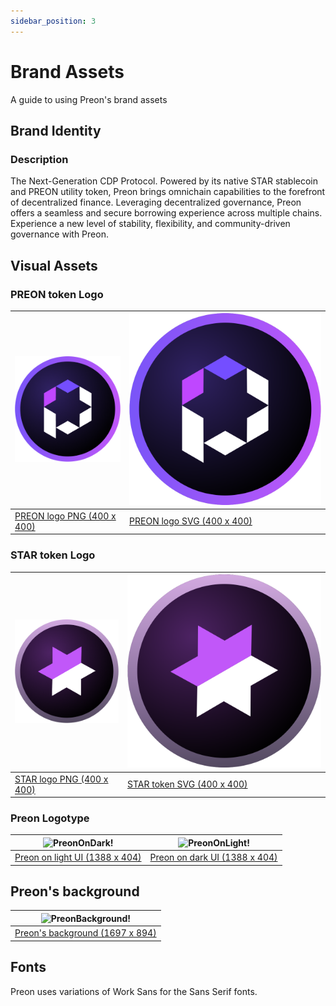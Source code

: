 ```yaml
---
sidebar_position: 3
---
```


# Brand Assets

A guide to using Preon's brand assets

## Brand Identity

### Description

The Next-Generation CDP Protocol. Powered by its native STAR stablecoin and PREON utility token, Preon brings omnichain capabilities to the forefront of decentralized finance. Leveraging decentralized governance, Preon offers a seamless and secure borrowing experience across multiple chains. Experience a new level of stability, flexibility, and community-driven governance with Preon.

## Visual Assets

### PREON token Logo

| ![PreonPNG!](../assets/Preon.png "Preon logo PNG")           | ![PreonSVG!](../assets/PREON.svg "Preon logo SVG")               |
| ------------------------------------------------------------ | ---------------------------------------------------------------- |
| [PREON logo PNG (400 x 400)](../assets/Preon.png)            | [PREON logo SVG (400 x 400)](../assets/PREON.svg)                |


### STAR token Logo

| ![StarPNG!](../assets/Star.png "Star logo PNG")              | ![StarSVG!](../assets/STAR.svg "Star logo SVG")                  |
| ------------------------------------------------------------ | ---------------------------------------------------------------- | 
| [STAR logo PNG (400 x 400)](../assets/Star.png)              | [STAR token SVG (400 x 400)](../assets/STAR.svg)                 | 

### Preon Logotype

| ![PreonOnDark!](../assets/preon-logo-dark-ui.png "Preon logo on Dark UI") | ![PreonOnLight!](../assets/preon-logo-light-ui.png "Preon logo on Dark UI") |
| ------------------------------------------------------------------------- | --------------------------------------------------------------------------- |
| [Preon on light UI (1388 x 404)](../assets/preon-logo-dark-ui.png)        | [Preon on dark UI (1388 x 404)](../assets/preon-logo-light-ui.png)          |

## Preon's background

| ![PreonBackground!](../assets/preon-background.jpeg "Preon background") |
|------------------------------------------------------------------------ |
| [Preon's background (1697 x 894)](../assets/preon-background.jpeg)      |

## Fonts

Preon uses variations of Work Sans for the Sans Serif fonts.
